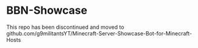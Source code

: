 # BBN-Showcase


This repo has been discontinued and moved to github.com/g9militantsYT/Minecraft-Server-Showcase-Bot-for-Minecraft-Hosts
